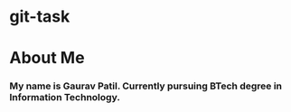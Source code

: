 # git-task
# About Me
### My name is Gaurav Patil. Currently pursuing BTech degree in Information Technology.
